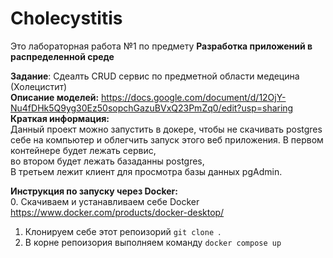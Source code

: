 # Cholecystitis
Это лабораторная работа №1 по предмету **Разработка приложений в распределенной среде**  

**Задание**: Сдеалть CRUD сервис по предметной области медецина (Холецистит)  
**Описание моделей:**  https://docs.google.com/document/d/12OjY-Nu4fDHk5Q9yg30Ez50sopchGazuBVxQ23PmZq0/edit?usp=sharing  
**Краткая информация:**  
Данный проект можно запустить в докере, чтобы не скачивать postgres себе на компьютер и облегчить запуск этого веб приложения.
В первом контейнере будет лежать сервис,  
во втором будет лежать базаданны postgres,  
В третьем лежит клиент для просмотра базы данных pgAdmin. 

**Инструкция по запуску через Docker:**  
0. Скачиваем и устанавливаем себе Docker https://www.docker.com/products/docker-desktop/
1. Клонируем себе этот репоизорий `git clone `.
2. В корне репоизория выполняем команду `docker compose up`
